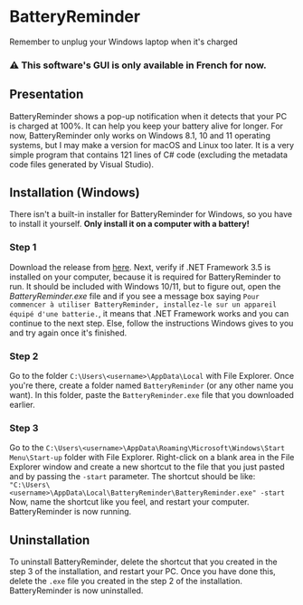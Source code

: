 # BatteryReminder
 Remember to unplug your Windows laptop when it's charged
### ⚠️ This software's GUI is only available in French for now.

## Presentation
 BatteryReminder shows a pop-up notification when it detects that your PC
 is charged at 100%. It can help you keep your battery alive for longer.
 For now, BatteryReminder only works on Windows 8.1, 10 and 11 operating
 systems, but I may make a version for macOS and Linux too later. It is
 a very simple program that contains 121 lines of C# code (excluding
 the metadata code files generated by Visual Studio).

## Installation (Windows)
 There isn't a built-in installer for BatteryReminder for Windows, so you
 have to install it yourself. **Only install it on a computer with a battery!**

### Step 1
 Download the release from [here](https://github.com/Ryanhtech/battery-reminder/releases/tag/release). Next, verify if .NET Framework 3.5 is installed on your computer, because it is required for BatteryReminder to run. It should be included with Windows 10/11, but to figure out, open the *BatteryReminder.exe* file and if you see a message box saying `Pour commencer à utiliser BatteryReminder, installez-le sur un appareil équipé d'une batterie.`, it means that .NET Framework works and you can continue to the next step. Else, follow the instructions Windows gives to you and try again once it's finished.
 
### Step 2
 Go to the folder `C:\Users\<username>\AppData\Local` with File Explorer. Once you're there, create a folder named `BatteryReminder` (or any other name you want). In this folder, paste the `BatteryReminder.exe` file that you downloaded earlier.

### Step 3
 Go to the `C:\Users\<username>\AppData\Roaming\Microsoft\Windows\Start Menu\Start-up` folder with File Explorer. Right-click on a blank area in the File Explorer window and create a new shortcut to the file that you just pasted and by passing the `-start` parameter. The shortcut should be like:
 ```"C:\Users\<username>\AppData\Local\BatteryReminder\BatteryReminder.exe" -start```
 Now, name the shortcut like you feel, and restart your computer. BatteryReminder is now running.

## Uninstallation
 To uninstall BatteryReminder, delete the shortcut that you created in the step 3 of the installation, and restart your PC. Once you have done this, delete the `.exe` file you created in the step 2 of the installation. BatteryReminder is now uninstalled.
